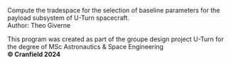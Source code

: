 Compute the tradespace for the selection of baseline parameters for the payload subsystem of U-Turn spacecraft.\
Author: Theo Giverne

This program was created as part of the groupe design project U-Turn for the degree of MSc Astronautics & Space Engineering\
**© Cranfield 2024**
